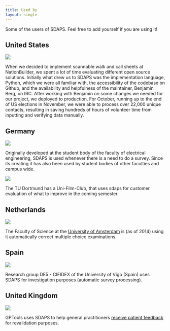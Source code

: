 ```yaml
---
title: Used by
layout: single
---
```


Some of the users of SDAPS. Feel free to add yourself if you are using it!

## United States

![](/files/nationbuider-logo-black.png)

When we decided to implement scannable walk and call sheets at NationBuilder,
we spent a lot of time evaluating different open source solutions.  Initially
what drew us to SDAPS was the implementation language, Python, which we were
all familiar with, the accessibility of the codebase on Github, and the
availability and helpfulness of the maintainer, Benjamin Berg, on IRC.
After working with Benjamin on some changes we needed for our project, we
deployed to production. For October, running up to the end of US elections
in November, we were able to process over 22,000 unique contacts, resulting
in saving hundreds of hours of volunteer time from inputting and verifying
data manually.

## Germany

![](/files/fs-etec.png)

Originally developed at the student body of the faculty of electrical
engineering, SDAPS is used whenever there is a need to do a survey.
Since its creating it has also been used by student bodies of other
faculties and campus wide.

![](/files/ufc.png)

The TU Dortmund has a Uni-Film-Club, that uses sdaps for customer evaluation
of what to improve in the coming semester.

## Netherlands

![](/files/uva-logo_en.jpg)

The Faculty of Science at the
[University of Amsterdam](http://www.uva.nl/en/about-the-uva/organisation/faculties/faculties/faculties/content/folder/faculteit-der-natuurwetenschappen-wiskunde-en-informatica/faculty-of-science.html)
is (as of 2014) using it automatically correct multiple choice examinations.

## Spain

![](/files/logo_uvigo.jpg)

Research group DE5 - CIFIDEX of the University of Vigo (Spain) uses SDAPS
for investigation purposes (automatic survey processing).

## United Kingdom

![](/files/gptools.gif)

GPTools uses SDAPS to help general practitioners
[receive patient feedback](https://www.gptools.org/feedback_template.html) for
revalidation purposes.
